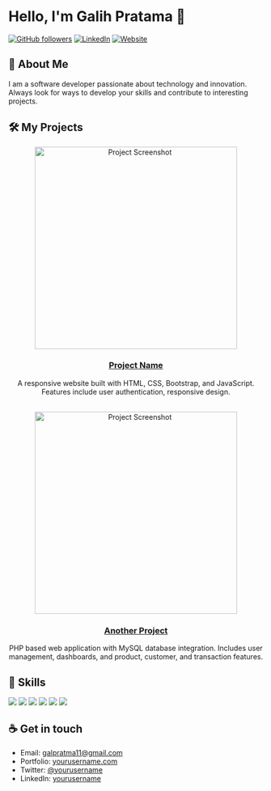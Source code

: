 # Hello, I'm Galih Pratama 👋

[![GitHub followers](https://img.shields.io/github/followers/galpratma?style=social)](https://github.com/galpratma)
[![LinkedIn](https://img.shields.io/badge/-LinkedIn-blue?style=flat&logo=Linkedin&logoColor=white)](https://www.linkedin.com/in/galpratma/)
[![Website](https://img.shields.io/badge/Website-46a2f1.svg?&style=flat-square&logo=Google-Chrome&logoColor=white&link=https://yourusername.com/)](https://yourusername.com/)

## 💫 About Me

I am a software developer passionate about technology and innovation. Always look for ways to develop your skills and contribute to interesting projects.

## 🛠️ My Projects

<div align="center">
  <a href="https://github.com/yourusername/project-name">
    <img src="https://github.com/yourusername/project-name/raw/main/screenshot.png" width="400" alt="Project Screenshot">
    <h3>Project Name</h3>
  </a>
  <p>A responsive website built with HTML, CSS, Bootstrap, and JavaScript. Features include user authentication, responsive design.</p>
</div>

<br/>

<div align="center">
  <a href="https://github.com/yourusername/another-project">
    <img src="https://github.com/yourusername/another-project/raw/main/preview.png" width="400" alt="Project Screenshot">
    <h3>Another Project</h3>
  </a>
  <p>PHP based web application with MySQL database integration. Includes user management, dashboards, and product, customer, and transaction features.</p>
</div>

## 🚀 Skills

<p align="left">
  <img src="https://img.shields.io/badge/HTML5-E34F26?style=for-the-badge&logo=html5&logoColor=white" />
  <img src="https://img.shields.io/badge/CSS3-1572B6?style=for-the-badge&logo=css3&logoColor=white" />
  <img src="https://img.shields.io/badge/JavaScript-F7DF1E?style=for-the-badge&logo=javascript&logoColor=black" />
  <img src="https://img.shields.io/badge/PHP-777BB4?style=for-the-badge&logo=php&logoColor=white" />
  <img src="https://img.shields.io/badge/MySQL-4479A1?style=for-the-badge&logo=mysql&logoColor=white" />
  <img src="https://img.shields.io/badge/Bootstrap_5-7952B3?style=for-the-badge&logo=bootstrap&logoColor=white" />
</p>

## ☕ Get in touch

- Email: galpratma11@gmail.com
- Portfolio: [yourusername.com](https://yourusername.com)
- Twitter: [@yourusername](https://twitter.com/yourusername)
- LinkedIn: [yourusername](https://linkedin.com/in/yourusername)
